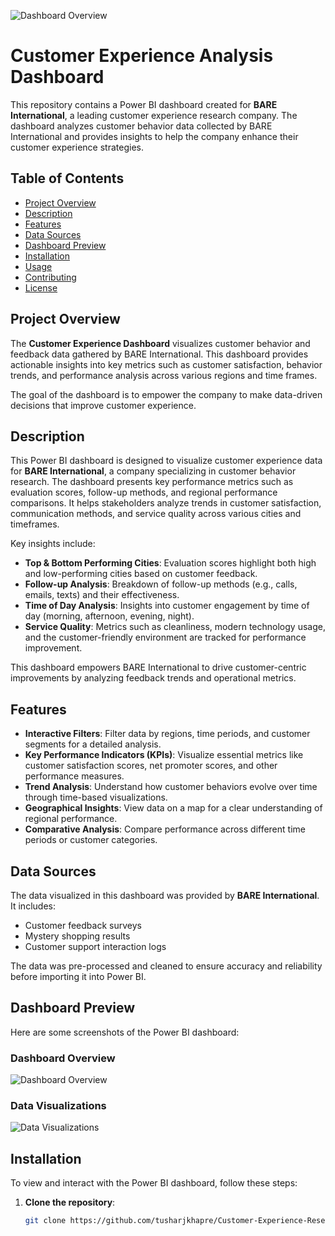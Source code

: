 ![Dashboard Overview](https://github.com/tusharjkhapre/Customer-Experience-Research-Company-Project/blob/main/bare-international-dashboard/images/Summery.jpg)

# Customer Experience Analysis Dashboard

This repository contains a Power BI dashboard created for **BARE International**, a leading customer experience research company. The dashboard analyzes customer behavior data collected by BARE International and provides insights to help the company enhance their customer experience strategies.

## Table of Contents

- [Project Overview](#project-overview)
- [Description](#description)
- [Features](#features)
- [Data Sources](#data-sources)
- [Dashboard Preview](#dashboard-preview)
- [Installation](#installation)
- [Usage](#usage)
- [Contributing](#contributing)
- [License](#license)

## Project Overview

The **Customer Experience Dashboard** visualizes customer behavior and feedback data gathered by BARE International. This dashboard provides actionable insights into key metrics such as customer satisfaction, behavior trends, and performance analysis across various regions and time frames.

The goal of the dashboard is to empower the company to make data-driven decisions that improve customer experience.

## Description

This Power BI dashboard is designed to visualize customer experience data for **BARE International**, a company specializing in customer behavior research. The dashboard presents key performance metrics such as evaluation scores, follow-up methods, and regional performance comparisons. It helps stakeholders analyze trends in customer satisfaction, communication methods, and service quality across various cities and timeframes.

Key insights include:
- **Top & Bottom Performing Cities**: Evaluation scores highlight both high and low-performing cities based on customer feedback.
- **Follow-up Analysis**: Breakdown of follow-up methods (e.g., calls, emails, texts) and their effectiveness.
- **Time of Day Analysis**: Insights into customer engagement by time of day (morning, afternoon, evening, night).
- **Service Quality**: Metrics such as cleanliness, modern technology usage, and the customer-friendly environment are tracked for performance improvement.

This dashboard empowers BARE International to drive customer-centric improvements by analyzing feedback trends and operational metrics.

## Features

- **Interactive Filters**: Filter data by regions, time periods, and customer segments for a detailed analysis.
- **Key Performance Indicators (KPIs)**: Visualize essential metrics like customer satisfaction scores, net promoter scores, and other performance measures.
- **Trend Analysis**: Understand how customer behaviors evolve over time through time-based visualizations.
- **Geographical Insights**: View data on a map for a clear understanding of regional performance.
- **Comparative Analysis**: Compare performance across different time periods or customer categories.

## Data Sources

The data visualized in this dashboard was provided by **BARE International**. It includes:
- Customer feedback surveys
- Mystery shopping results
- Customer support interaction logs

The data was pre-processed and cleaned to ensure accuracy and reliability before importing it into Power BI.

## Dashboard Preview

Here are some screenshots of the Power BI dashboard:

### Dashboard Overview
![Dashboard Overview](https://github.com/tusharjkhapre/Customer-Experience-Research-Company-Project/blob/main/bare-international-dashboard/images/Summery.jpg)

### Data Visualizations
![Data Visualizations](https://github.com/tusharjkhapre/Customer-Experience-Research-Company-Project/blob/main/bare-international-dashboard/images/Center%20insights.jpg)

## Installation

To view and interact with the Power BI dashboard, follow these steps:

1. **Clone the repository**:
   ```bash
   git clone https://github.com/tusharjkhapre/Customer-Experience-Research-Company-Project.git

